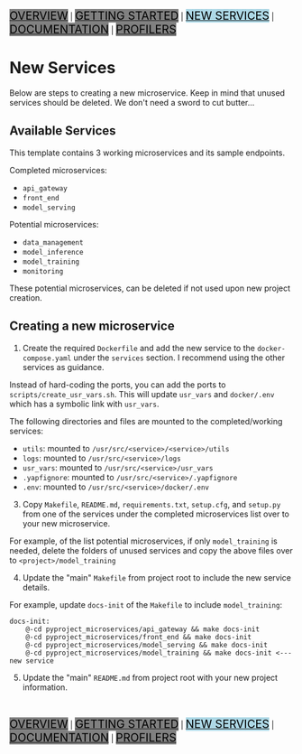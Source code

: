 [<mark style="font-size:20px; background-color: grey">OVERVIEW</mark>](../README.md) |
[<mark style="font-size:20px; background-color: grey">GETTING STARTED</mark>](GETTINGSTARTED.md) |
[<mark style="font-size:20px; background-color: lightblue">NEW SERVICES</mark>](NEWSERVICES.md) |
[<mark style="font-size:20px; background-color: grey">DOCUMENTATION</mark>](DOCUMENTATION.md) |
[<mark style="font-size:20px; background-color: grey">PROFILERS</mark>](PROFILERS.md)

# New Services
Below are steps to creating a new microservice. Keep in mind that unused services
should be deleted. We don't need a sword to cut butter...

## Available Services
This template contains 3 working microservices and its sample endpoints.

Completed microservices:
- `api_gateway`
- `front_end`
- `model_serving`

Potential microservices:
- `data_management`
- `model_inference`
- `model_training`
- `monitoring`

These potential microservices, can be deleted if not used upon new project creation.

## Creating a new microservice
1. Create the required `Dockerfile` and add the new service to the `docker-compose.yaml` 
under the `services` section. I recommend using the other services as guidance. 

Instead of hard-coding the ports, you can add the ports to `scripts/create_usr_vars.sh`. 
This will update `usr_vars` and `docker/.env` which has a symbolic link with `usr_vars`.

The following directories and files are mounted to the completed/working services:
- `utils`: mounted to `/usr/src/<service>/<service>/utils`
- `logs`: mounted to `/usr/src/<service>/logs`
- `usr_vars`: mounted to `/usr/src/<service>/usr_vars`
- `.yapfignore`: mounted to `/usr/src/<service>/.yapfignore`
- `.env`: mounted to `/usr/src/<service>/docker/.env`

3. Copy `Makefile`, `README.md`, `requirements.txt`, `setup.cfg`, and `setup.py`
from one of the services under the completed microservices list over to your new microservice.

For example, of the list potential microservices, if only `model_training` is needed, 
delete the folders of unused services and copy the above files over to `<project>/model_training`

4. Update the "main" `Makefile` from project root to include the new service details.

For example, update `docs-init` of the `Makefile` to include `model_training`:
```
docs-init:
	@-cd pyproject_microservices/api_gateway && make docs-init
	@-cd pyproject_microservices/front_end && make docs-init
	@-cd pyproject_microservices/model_serving && make docs-init
	@-cd pyproject_microservices/model_training && make docs-init <--- new service
```

5. Update the "main" `README.md` from project root with your new project information.

<br>

[<mark style="font-size:20px; background-color: grey">OVERVIEW</mark>](../README.md) |
[<mark style="font-size:20px; background-color: grey">GETTING STARTED</mark>](GETTINGSTARTED.md) |
[<mark style="font-size:20px; background-color: lightblue">NEW SERVICES</mark>](NEWSERVICES.md) |
[<mark style="font-size:20px; background-color: grey">DOCUMENTATION</mark>](DOCUMENTATION.md) |
[<mark style="font-size:20px; background-color: grey">PROFILERS</mark>](PROFILERS.md)
